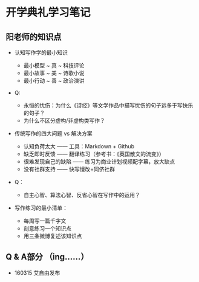 # 开学典礼学习笔记
## 阳老师的知识点
- 认知写作学的最小知识
  - 最小模型 ~ 真 ~ 科技评论
  - 最小故事 ~ 美 ~ 诗歌小说
  - 最小行动 ~ 善 ~ 政治演讲

- Q:
  - 永恒的忧伤：为什么《诗经》等文学作品中描写忧伤的句子远多于写快乐的句子？
  - 为什么不区分虚构/非虚构类写作？

- 传统写作的四大问题 vs 解决方案
  - 认知负荷太大 —— 工具：Markdown + Github
  - 缺乏即时反馈 —— 翻译练习（参考书：《英国散文的流变》）
  - 很难发现自己的缺陷 —— 练习为商业计划视频配字幕，放大缺点
  - 没有社群支持 —— 快写慢改+同侪社群

- Q：
  - 自主心智、算法心智、反省心智在写作中的运用？

- 写作练习的最小清单：
  - 每周写一篇千字文
  - 刻意练习一个知识点
  - 用三条微博复述该知识点

## Q & A部分 （ing……）


- 160315 艾自由发布
